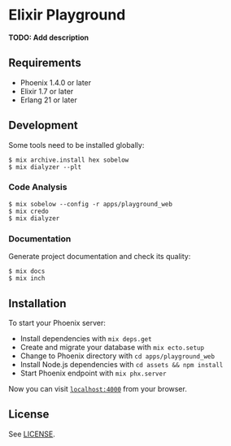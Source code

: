 # Elixir Playground

**TODO: Add description**

## Requirements

* Phoenix 1.4.0 or later
* Elixir 1.7 or later
* Erlang 21 or later

## Development

Some tools need to be installed globally:

    $ mix archive.install hex sobelow
    $ mix dialyzer --plt

### Code Analysis

    $ mix sobelow --config -r apps/playground_web
    $ mix credo
    $ mix dialyzer

### Documentation

Generate project documentation and check its quality:

    $ mix docs
    $ mix inch

## Installation

To start your Phoenix server:

  * Install dependencies with `mix deps.get`
  * Create and migrate your database with `mix ecto.setup`
  * Change to Phoenix directory with `cd apps/playground_web`
  * Install Node.js dependencies with `cd assets && npm install`
  * Start Phoenix endpoint with `mix phx.server`

Now you can visit [`localhost:4000`](http://localhost:4000) from your browser.

## License

See [LICENSE](LICENSE).
